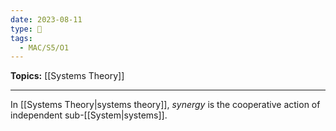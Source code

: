 ```yaml
---
date: 2023-08-11
type: 🧠
tags:
  - MAC/S5/O1
---
```


**Topics:** [[Systems Theory]]

---

In [[Systems Theory|systems theory]], _synergy_ is the cooperative action of independent sub-[[System|systems]].

